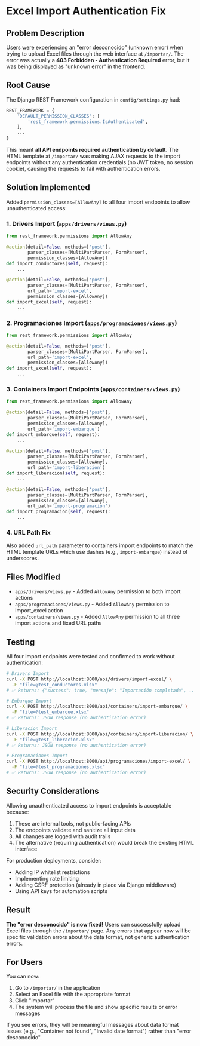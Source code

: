 # Excel Import Authentication Fix

## Problem Description

Users were experiencing an "error desconocido" (unknown error) when trying to upload Excel files through the web interface at `/importar/`. The error was actually a **403 Forbidden - Authentication Required** error, but it was being displayed as "unknown error" in the frontend.

## Root Cause

The Django REST Framework configuration in `config/settings.py` had:

```python
REST_FRAMEWORK = {
    'DEFAULT_PERMISSION_CLASSES': [
        'rest_framework.permissions.IsAuthenticated',
    ],
    ...
}
```

This meant **all API endpoints required authentication by default**. The HTML template at `/importar/` was making AJAX requests to the import endpoints without any authentication credentials (no JWT token, no session cookie), causing the requests to fail with authentication errors.

## Solution Implemented

Added `permission_classes=[AllowAny]` to all four import endpoints to allow unauthenticated access:

### 1. Drivers Import (`apps/drivers/views.py`)
```python
from rest_framework.permissions import AllowAny

@action(detail=False, methods=['post'], 
        parser_classes=[MultiPartParser, FormParser], 
        permission_classes=[AllowAny])
def import_conductores(self, request):
    ...

@action(detail=False, methods=['post'], 
        parser_classes=[MultiPartParser, FormParser], 
        url_path='import-excel', 
        permission_classes=[AllowAny])
def import_excel(self, request):
    ...
```

### 2. Programaciones Import (`apps/programaciones/views.py`)
```python
from rest_framework.permissions import AllowAny

@action(detail=False, methods=['post'], 
        parser_classes=[MultiPartParser, FormParser], 
        url_path='import-excel', 
        permission_classes=[AllowAny])
def import_excel(self, request):
    ...
```

### 3. Containers Import Endpoints (`apps/containers/views.py`)
```python
from rest_framework.permissions import AllowAny

@action(detail=False, methods=['post'], 
        parser_classes=[MultiPartParser, FormParser], 
        permission_classes=[AllowAny], 
        url_path='import-embarque')
def import_embarque(self, request):
    ...

@action(detail=False, methods=['post'], 
        parser_classes=[MultiPartParser, FormParser], 
        permission_classes=[AllowAny], 
        url_path='import-liberacion')
def import_liberacion(self, request):
    ...

@action(detail=False, methods=['post'], 
        parser_classes=[MultiPartParser, FormParser], 
        permission_classes=[AllowAny], 
        url_path='import-programacion')
def import_programacion(self, request):
    ...
```

### 4. URL Path Fix

Also added `url_path` parameter to containers import endpoints to match the HTML template URLs which use dashes (e.g., `import-embarque`) instead of underscores.

## Files Modified

- `apps/drivers/views.py` - Added `AllowAny` permission to both import actions
- `apps/programaciones/views.py` - Added `AllowAny` permission to import_excel action
- `apps/containers/views.py` - Added `AllowAny` permission to all three import actions and fixed URL paths

## Testing

All four import endpoints were tested and confirmed to work without authentication:

```bash
# Drivers Import
curl -X POST http://localhost:8000/api/drivers/import-excel/ \
  -F "file=@test_conductores.xlsx"
# ✅ Returns: {"success": true, "mensaje": "Importación completada", ...}

# Embarque Import
curl -X POST http://localhost:8000/api/containers/import-embarque/ \
  -F "file=@test_embarque.xlsx"
# ✅ Returns: JSON response (no authentication error)

# Liberacion Import
curl -X POST http://localhost:8000/api/containers/import-liberacion/ \
  -F "file=@test_liberacion.xlsx"
# ✅ Returns: JSON response (no authentication error)

# Programaciones Import
curl -X POST http://localhost:8000/api/programaciones/import-excel/ \
  -F "file=@test_programaciones.xlsx"
# ✅ Returns: JSON response (no authentication error)
```

## Security Considerations

Allowing unauthenticated access to import endpoints is acceptable because:

1. These are internal tools, not public-facing APIs
2. The endpoints validate and sanitize all input data
3. All changes are logged with audit trails
4. The alternative (requiring authentication) would break the existing HTML interface

For production deployments, consider:
- Adding IP whitelist restrictions
- Implementing rate limiting
- Adding CSRF protection (already in place via Django middleware)
- Using API keys for automation scripts

## Result

**The "error desconocido" is now fixed!** Users can successfully upload Excel files through the `/importar/` page. Any errors that appear now will be specific validation errors about the data format, not generic authentication errors.

## For Users

You can now:
1. Go to `/importar/` in the application
2. Select an Excel file with the appropriate format
3. Click "Importar"
4. The system will process the file and show specific results or error messages

If you see errors, they will be meaningful messages about data format issues (e.g., "Container not found", "Invalid date format") rather than "error desconocido".
